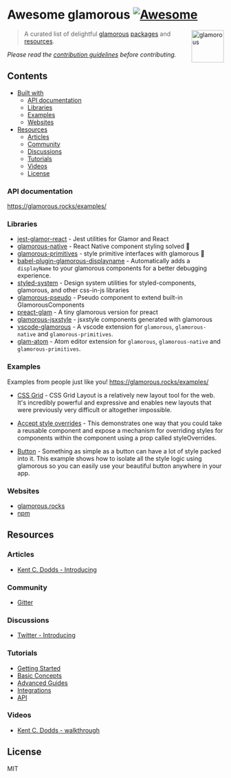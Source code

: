 # Awesome glamorous [![Awesome](https://cdn.rawgit.com/sindresorhus/awesome/d7305f38d29fed78fa85652e3a63e154dd8e8829/media/badge.svg)](https://github.com/sindresorhus/awesome)

[<img alt="glamorous" src="https://raw.githubusercontent.com/paypal/glamorous/master/other/logo/full.png" height="75px" align="right"/>](https://www.npmjs.com/package/glamorous)

> A curated list of delightful [glamorous](https://www.npmjs.com/package/glamorous) [packages](#builtwithglamorous) and [resources](#resources).

*Please read the [contribution guidelines](contributing.md) before contributing.*


## Contents

- [Built with ](#builtwith)
  - [API documentation](#apidocumentation)
  - [Libraries](#libraries)
  - [Examples](#examples)
  - [Websites](#websites)
- [Resources](#resources)
  - [Articles](#articles)
  - [Community](#community)
  - [Discussions](#discussions)
  - [Tutorials](#tutorials)
  - [Videos](#videos)
  - [License](#license)


### API documentation
https://glamorous.rocks/examples/

### Libraries

- [jest-glamor-react](https://github.com/kentcdodds/jest-glamor-react) - Jest utilities for Glamor and React
- [glamorous-native](https://github.com/robinpowered/glamorous-native) - React Native component styling solved 💄
- [glamorous-primitives](https://github.com/nitin42/glamorous-primitives) - style primitive interfaces with glamorous 💄
- [babel-plugin-glamorous-displayname](https://github.com/bernard-lin/babel-plugin-glamorous-displayname) - Automatically adds a `displayName` to your glamorous components for a better debugging experience.
- [styled-system](https://github.com/jxnblk/styled-system) - Design system utilities for styled-components, glamorous, and other css-in-js libraries
- [glamorous-pseudo](https://github.com/tkh44/glamorous-pseudo) - Pseudo component to extend built-in GlamorousComponents
- [preact-glam](https://github.com/vesparny/preact-glam) - A tiny glamorous version for preact
- [glamorous-jsxstyle](https://github.com/paulmolluzzo/glamorous-jsxstyle) - jsxstyle components generated with glamorous
- [vscode-glamorous](https://github.com/nitin42/vscode-glamorous) - A vscode extension for `glamorous`, `glamorous-native` and `glamorous-primitives`.
- [glam-atom](https://github.com/nitin42/glam-atom) - Atom editor extension for `glamorous`, `glamorous-native` and `glamorous-primitives`.


### Examples
Examples from people just like you!
https://glamorous.rocks/examples/
- [CSS Grid](https://glamorous.rocks/examples/#css-grid) - CSS Grid Layout is a relatively new layout tool for the web. It's incredibly powerful and expressive and enables new layouts that were previously very difficult or altogether impossible.

- [Accept style overrides](https://glamorous.rocks/examples/#accept-style-overrides) - This demonstrates one way that you could take a reusable component and expose a mechanism for overriding styles for components within the component using a prop called styleOverrides.
- [Button](https://glamorous.rocks/examples/#button) - Something as simple as a button can have a lot of style packed into it. This example shows how to isolate all the style logic using glamorous so you can easily use your beautiful button anywhere in your app.


### Websites

- [glamorous.rocks](https://glamorous.rocks)
- [npm](https://www.npmjs.com/package/glamorous)


## Resources

### Articles

- [Kent C. Dodds - Introducing ](https://medium.com/@kentcdodds/introducing--fb3c9f4ed20e)

### Community

- [Gitter](https://gitter.im/paypal/glamorous)


### Discussions

- [Twitter - Introducing ](https://twitter.com/kentcdodds/status/849362462298312708?lang=en)

### Tutorials
- [Getting Started](https://glamorous.rocks/getting-started/)
- [Basic Concepts](https://glamorous.rocks/basics/)
- [Advanced Guides](https://glamorous.rocks/advanced/)
- [Integrations](https://glamorous.rocks/integrations/)
- [API](https://glamorous.rocks/api/)

### Videos

- [Kent C. Dodds -  walkthrough](https://www.youtube.com/watch?v=lmrQTpJ_3PM)

## License

MIT
